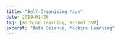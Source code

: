 ```yaml
---
title: "Self-Organizing Maps"
date: 2019-01-20
tag: [machine learning, Kernel SVM]
excerpt: "Data Science, Machine Learning"
---
```

